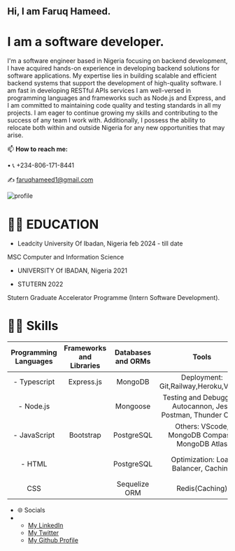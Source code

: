 ## Hi, I am Faruq Hameed.
# I am a software developer.

I'm a software engineer based in Nigeria focusing on backend development, I have acquired hands-on experience in developing backend solutions for software applications. My expertise lies in building scalable and efficient backend systems that support the development of high-quality software. I am fast in developing RESTful APIs services I am well-versed in programming languages and frameworks such as Node.js and Express, and I am committed to maintaining code quality and testing standards in all my projects. I am eager to continue growing my skills and contributing to the success of any team I work with. Additionally, I possess the ability to relocate both within and outside Nigeria for any new opportunities that may arise.

📫  **How to reach me:** 
[^1]:
  • 📞 +234-806-171-8441
[^1]:
✍ faruqhameed1@gmail.com
[^1]:
![profile](https://user-images.githubusercontent.com/108727947/236615977-82faf984-84c3-4eba-8e79-1ab9d17001c5.jpg)

# 👨‍🎓 EDUCATION

* Leadcity University Of Ibadan, Nigeria feb 2024 - till date
[^1]:
   MSC Computer and Information Science
[^1]:


* UNIVERSITY Of IBADAN, Nigeria 2021
[^1]:


[^1]:

* STUTERN 2022
[^1]:
Stutern Graduate Accelerator Programme (Intern Software Development).
[^2]:



# 👩‍💻 Skills

| Programming Languages |  Frameworks and Libraries | Databases and ORMs | Tools | Methodologies/ Achitectures| 
| :---:        | :---: | :---: |    :---:      | :---: |
| - Typescript  | Express.js | MongoDB |Deployment: Git,Railway,Heroku,Vercel    |  RESTful APIs   |
| -   Node.js  |   | Mongoose | Testing and Debugging: Autocannon, Jest, Postman, Thunder Client    |   Microservices   |
| - JavaScript   | Bootstrap | PostgreSQL  | Others:  VScode, MongoDB Compass, MongoDB Atlas    |   Agile software development(Jira)    |
|  - HTML | |  PostgreSQL|Optimization: Load Balancer, Caching   |  Continuous Integration/Continuous Deployment (CI/CD)  |
|     CSS | |  Sequelize ORM| Redis(Caching)  |   Test-driven development (TDD) |


* 🌐 Socials
* 
  - [My LinkedIn](https://www.linkedin.com/in/faruq-hameed-2ab121129)
  - [My Twitter](https://twitter.com/King_Flourish)
  - [My Github Profile](https://github.com/Faruq-Hameed/)
